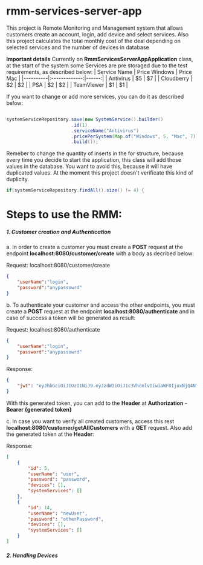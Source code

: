 # rmm-services-server-app
This project is Remote Monitoring and Management system that allows customers create an account, login, add device and select services. Also this project calculates the total monthly cost of the deal depending on selected services and the number of devices in database

**Important details**
Currently on **RmmServicesServerAppApplication** class, at the start of the system some Services are pre storaged due to the test requirements, as described below:
| Service Name   |      Price Windows      |  Price Mac |
|----------|:-------------:|------:|
| Antivirus |  $5 | $7 |
| Cloudberry |    $2   |   $2 |
| PSA | $2 |    $2 |
| TeamViewer | $1 |    $1 |

If you want to change or add more services, you can do it as described below:
```java

systemServiceRepository.save(new SystemService().builder()
						.id(1)
						.serviceName("Antivirus")
						.pricePerSystem(Map.of("Windows", 5, "Mac", 7))
						.build());

```
Remeber to change the quantity of inserts in the for structure, because every time you decide to start the application, this class will add those values in the database. You want to avoid this, because it will have duplicated values. At the moment this project doesn't verificate this kind of duplicity.
```java
if(systemServiceRepository.findAll().size() != 4) {	
```

# Steps to use the RMM:

##### 1. Customer creation and Authentication

a. In order to create a customer you must create a **POST** request at the endpoint **localhost:8080/customer/create** with a body as decribed below:

Request: localhost:8080/customer/create
```json
{
    "userName":"login",
    "password":"anypassowrd"
}
```
b. To authenticate your customer and access the other endpoints, you must create a **POST** request at the endpoint **localhost:8080/authenticate** and in case of success a token will be generated as result:

Request: localhost:8080/authenticate 
```json
{
    "userName":"login",
    "password":"anypassowrd"
}
```

Response:
```json
{
    "jwt": "eyJhbGciOiJIUzI1NiJ9.eyJzdWIiOiJ1c3VhcmlvIiwiaWF0IjoxNjQ4NTk4NjY1LCJleHAiOjE2NDg2MzQ2NjV9.ea66L1BQMz6O0UoPxqKYYmhBP3F945FZVp-ETMk7Onw"
}
```
With this generated token, you can add to the **Header**  at **Authorization** - **Bearer {generated token}**

c. In case you want to verify all created customers, access this rest **localhost:8080/customer/getAllCustomers** with a **GET** request. Also add the generated token at the **Header**:

Response:
```json
[
    {
        "id": 5,
        "userName": "user",
        "password": "password",
        "devices": [],
        "systemServices": []
    },
    {
        "id": 14,
        "userName": "newUser",
        "password": "otherPassword",
        "devices": [],
        "systemServices": []
    }
]
```

##### 2. Handling Devices


